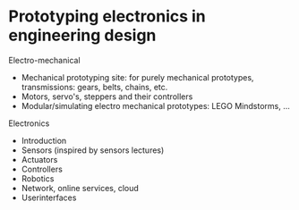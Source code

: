 # Prototyping electronics in engineering design

Electro-mechanical

* Mechanical prototyping site: for purely mechanical prototypes, transmissions: gears, belts, chains, etc.
* Motors, servo's, steppers and their controllers
* Modular/simulating electro mechanical prototypes: LEGO Mindstorms, ...

Electronics

* Introduction
* Sensors (inspired by sensors lectures)
* Actuators
* Controllers
* Robotics
* Network, online services, cloud
* Userinterfaces
